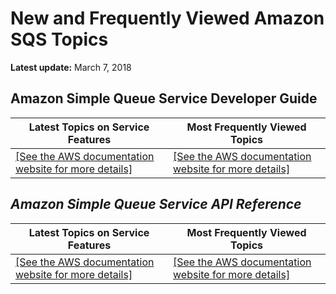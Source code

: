 # New and Frequently Viewed Amazon SQS Topics<a name="sqs-newly-added-most-frequently-viewed-topics"></a>

**Latest update:** March 7, 2018

## **Amazon Simple Queue Service Developer Guide**<a name="developer-guide"></a>


| Latest Topics on Service Features | Most Frequently Viewed Topics | 
| --- | --- | 
|  [\[See the AWS documentation website for more details\]](http://docs.aws.amazon.com/AWSSimpleQueueService/latest/SQSDeveloperGuide/sqs-newly-added-most-frequently-viewed-topics.html)  |  [\[See the AWS documentation website for more details\]](http://docs.aws.amazon.com/AWSSimpleQueueService/latest/SQSDeveloperGuide/sqs-newly-added-most-frequently-viewed-topics.html)  | 

## *Amazon Simple Queue Service API Reference*<a name="api-reference"></a>


| Latest Topics on Service Features | Most Frequently Viewed Topics | 
| --- | --- | 
|  [\[See the AWS documentation website for more details\]](http://docs.aws.amazon.com/AWSSimpleQueueService/latest/SQSDeveloperGuide/sqs-newly-added-most-frequently-viewed-topics.html)  |  [\[See the AWS documentation website for more details\]](http://docs.aws.amazon.com/AWSSimpleQueueService/latest/SQSDeveloperGuide/sqs-newly-added-most-frequently-viewed-topics.html)  | 